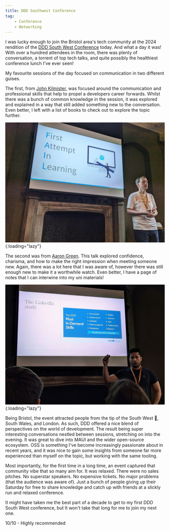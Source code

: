 ```yaml
---
title: DDD Southwest Conference
tag:
    - Conference
    - Networking
---
```


I was lucky enough to join the Bristol area's tech community at the 2024 rendition of the [DDD South West Conference](https://dddsouthwest.com/) today. And what a day it was! With over a hundred attendees in the room, there was plenty of conversation, a torrent of top tech talks, and quite possibly the healthiest conference lunch I've ever seen!

My favourite sessions of the day focused on communication in two different guises. 

The first, from [John Kilmister](https://twitter.com/johnkilmister), was focused around the communication and professional skills that help to propel a developers career forwards. Whilst there was a bunch of common knowledge in the session, it was explored and explained in a way that still added something new to the conversation. Even better, I left with a list of books to check out to explore the topic further.

![John Kilmister speaking at DDD Southwest 2024](/assets/images/2024/john-kilmister-ddd-2024.jpg "John Kilmister speaking at DDD Southwest 2024"){:loading="lazy"}

The second was from [Aaron Green](https://www.linkedin.com/in/aaronrcgreen/). This talk explored confidence, charisma, and how to make the right impression when meeting someone new. Again, there was a lot here that I was aware of, however there was still enough new to make it a worthwhile watch. Even better, I have a page of notes that I can interwine into my uni materials!

![Aaron Green speaking at DDD Southwest 2024](/assets/images/2024/aaron-green-ddd-2024.jpg "Aaron Green speaking at DDD Southwest 2024"){:loading="lazy"}

Being Bristol, the event attracted people from the tip of the South West 👋, South Wales, and London. As such, DDD offered a nice blend of perspectives on the world of development. The result being super interesting conversations nestled between sessions, stretching on into the evening. It was great to dive into MAUI and the wider open-source ecosystem. OSS is something I've become increasingly passionate about in recent years, and it was nice to gain some insights from someone far more experienced than myself on the topic, but working with the same tooling.

Most importantly, for the first time in a long time, an event captured that community vibe that so many aim for. It was relaxed. There were no sales pitches. No superstar speakers. No expensive tickets. No major problems (that the audience was aware of). Just a bunch of people giving up their Saturday for free to share knowledge and catch up with friends at a slickly run and relaxed conference.

It might have taken me the best part of a decade to get to my first DDD South West conference, but It won't take that long for me to join my next one.

10/10 - Highly recommended
